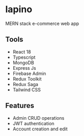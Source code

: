 # lapino

MERN stack e-commerce web app

## Tools

* React 18
* Typescript
* MongoDB
* Express Js
* Firebase Admin
* Redux Toolkit
* Redux Saga
* Tailwind CSS

## Features

* Admin CRUD operations
* JWT authentication
* Account creation and edit


